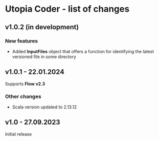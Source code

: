 # Utopia Coder - list of changes

## v1.0.2 (in development)
### New features
- Added **InputFiles** object that offers a function for identifying the latest versioned file in some directory

## v1.0.1 - 22.01.2024
Supports **Flow v2.3**
### Other changes
- Scala version updated to 2.13.12

## v1.0 - 27.09.2023
Initial release
